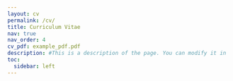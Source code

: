 ```yaml
---
layout: cv
permalink: /cv/
title: Curriculum Vitae
nav: true
nav_order: 4
cv_pdf: example_pdf.pdf
description: #This is a description of the page. You can modify it in '_pages/cv.md'. You can also change or remove the top pdf download button.
toc:
  sidebar: left
---
```


